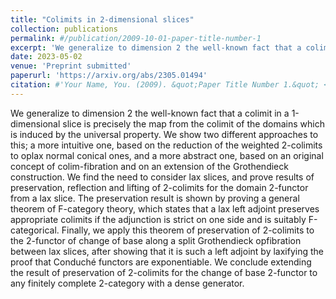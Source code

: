 ```yaml
---
title: "Colimits in 2-dimensional slices"
collection: publications
permalink: #/publication/2009-10-01-paper-title-number-1
excerpt: 'We generalize to dimension 2 the well-known fact that a colimit in a 1-dimensional slice is precisely the map from the colimit of the domains which is induced by the universal property. We show two different approaches to this; a more intuitive one, based on the reduction of the weighted 2-colimits to oplax normal conical ones, and a more abstract one, based on an original concept of colim-fibration and on an extension of the Grothendieck construction. We find the need to consider lax slices, and prove results of preservation, reflection and lifting of 2-colimits for the domain 2-functor from a lax slice. The preservation result is shown by proving a general theorem of F-category theory, which states that a lax left adjoint preserves appropriate colimits if the adjunction is strict on one side and is suitably F-categorical. Finally, we apply this theorem of preservation of 2-colimits to the 2-functor of change of base along a split Grothendieck opfibration between lax slices, after showing that it is such a left adjoint by laxifying the proof that Conduché functors are exponentiable. We conclude extending the result of preservation of 2-colimits for the change of base 2-functor to any finitely complete 2-category with a dense generator.'
date: 2023-05-02
venue: 'Preprint submitted'
paperurl: 'https://arxiv.org/abs/2305.01494'
citation: #'Your Name, You. (2009). &quot;Paper Title Number 1.&quot; <i>Journal 1</i>. 1(1).'
---
```

We generalize to dimension 2 the well-known fact that a colimit in a 1-dimensional slice is precisely the map from the colimit of the domains which is induced by the universal property. We show two different approaches to this; a more intuitive one, based on the reduction of the weighted 2-colimits to oplax normal conical ones, and a more abstract one, based on an original concept of colim-fibration and on an extension of the Grothendieck construction. We find the need to consider lax slices, and prove results of preservation, reflection and lifting of 2-colimits for the domain 2-functor from a lax slice. The preservation result is shown by proving a general theorem of F-category theory, which states that a lax left adjoint preserves appropriate colimits if the adjunction is strict on one side and is suitably F-categorical. Finally, we apply this theorem of preservation of 2-colimits to the 2-functor of change of base along a split Grothendieck opfibration between lax slices, after showing that it is such a left adjoint by laxifying the proof that Conduché functors are exponentiable. We conclude extending the result of preservation of 2-colimits for the change of base 2-functor to any finitely complete 2-category with a dense generator.
